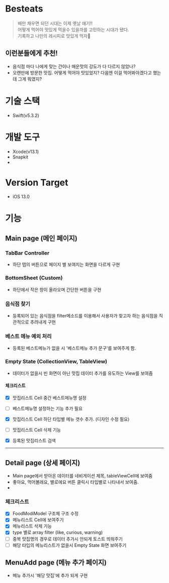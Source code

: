 # Besteats
> 배만 채우면 되던 시대는 이제 옛날 얘기!!  
어떻게 먹어야 맛있게 먹을수 있을까를 고민하는 시대가 됐다.  
기록하고 나만의 레시피로 맛있게 먹자🍗  

## 이런분들에게 추천!  

- 음식점 마다 나에게 맞는 간이나 매운맛의 강도가 다 다르지 않았나?
- 오랜만에 방문한 맛집. 어떻게 먹어야 맛있었지? 다음엔 이걸 먹어봐야겠다고 했는데 그게 뭐였지? 


# 기술 스택
- Swift(v5.3.2)

# 개발 도구
- Xcode(v13.1)
- Snapkit
- 

# Version Target 
- iOS 13.0

# 기능

## Main page (메인 페이지)
### TabBar Controller
- 하단 탭의 버튼으로 페이지 별 보여지는 화면을 다르게 구현

### BottomSheet (Custom)
- 하단에서 작은 창이 올라오며 간단한 버튼을 구현 

### 음식점 찾기
- 등록되어 있는 음식점을 filter메소드를 이용해서 사용자가 찾고자 하는 음식점을 직관적으로 추려내게 구현

### 베스트 메뉴 예외 처리
- 등록된 베스트메뉴가 없을 시 '베스트메뉴 추가 문구'를 보여주게 함.

### Empty State (CollectionView, TableView)
- 데이터가 없을시 빈 화면이 아닌 맛집 데이터 추가를 유도하는 View를 보여줌

#### 체크리스트
- [x] 맛집리스트 Cell 중간 베스트메뉴명 설정 
- [ ] 베스트메뉴명 설정하는 기능 추가 필요
- [x] 맛집리스트 Cell 하단 타입별 메뉴 갯수 추가. (디자인 수정 필요)
- [ ] 맛집리스트 Cell 삭제 기능
- [x] 등록된 맛집리스트 검색
 

----

## Detail page (상세 페이지)
- Main page에서 받아온 데이터를 네비게이션 제목, tableViewCell에 보여줌
- 좋아요, 먹어볼래요, 별로에요 버튼 클릭시 타입별로 나타내서 보여줌.
- 

### 체크리스트
- [x] FoodModiModel 구조체 구조 수정 
- [x] 메뉴리스트 Cell에 보여주기
- [x] 메뉴리스트 삭제 기능
- [x] type 별로 array filter (like, curious, warning)
- [ ] 중복 맛집명의 경우로 데이터 추가시 안되게 토스트 띄워주기
- [ ] 해당 타입의 메뉴리스트가 없을시 Empty State 화면 보여주기

## MenuAdd page (메뉴 추가 페이지)
- 메뉴 추가시 '해당 맛집'에 추가 되게 구현
